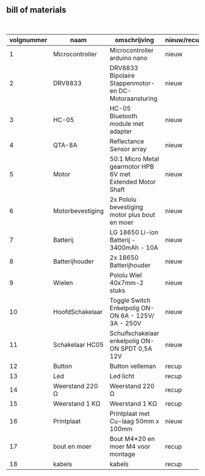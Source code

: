 ## bill of materials
<br />

|volgnummer|naam            |omschrijving                                              |nieuw/recup|kostprijs/stuk|aantal|subtotaal|
|----------|----------------|----------------------------------------------------------|-----------|--------------|------|---------|
|         1|Microcontroller |Microcontroller arduino nano                              |   nieuw   |€ 24,00       |  1   |€ 24,00  |
|         2|DRV8833         |DRV8833 Bipolaire Stappenmotor- en DC-Motoraansturing     |   nieuw   |€ 3,00        |  1   |€ 3,00   |
|         3|HC-05           |HC-05 Bluetooth module met adapter                        |   nieuw   |€ 6,50        |  1   |€ 6,50   |
|         4|QTA-8A          |Reflectance Sensor array                                  |   nieuw   |€ 12,30       |  1   |€ 12,30  |
|         5|Motor           |50:1 Micro Metal gearmotor HPB 6V met Extended Motor Shaft|   nieuw   |€ 21,60       |  2   |€ 43,20  |
|         6|Motorbevestiging|2x Pololu bevestiging motor plus bout en moer             |   nieuw   |€ 3,55        |  1   |€ 3,55   |
|         7|Batterij        |LG 18650 Li-ion Batterij - 3400mAh - 10A                  |   nieuw   |€ 6,00        |  2   |€ 12,00  |
|         8|Batterijhouder  |2x 18650 Batterijhouder                                   |   nieuw   |€ 1,50        |  1   |€ 1,50   |
|         9|Wielen          |Pololu Wiel 40x7mm-2 stuks                                |   nieuw   |€ 4,90        |  1   |€ 4,90   |
|        10|HoofdSchakelaar |Toggle Switch Enkelpolig ON-ON 6A - 125V/ 3A - 250V       |   nieuw   |€ 1,50        |  1   |€ 1,50   |
|        11|Schakelaar HC05 |Schuifschakelaar enkelpolig ON-ON SPDT 0,5A 12V           |   nieuw   |€ 1,96        |  1   |€ 1,96   |
|        12|Button          |Button velleman                                           |   recup   |€ 0           |  1   |€ 0      |
|        13|Led             |Led licht                                                 |   recup   |€ 0           |  1   |€ 0      |
|        14|Weerstand 220 Ω |Weerstand 220 Ω                                           |   recup   |€ 0           |  2   |€ 0      |
|        15|Weerstand 1 KΩ  |Weerstand 1 KΩ                                            |   recup   |€ 0           |  3   |€ 0      |  
|        16|Printplaat      |Printplaat met Cu-laag 50mm x 100mm                       |   nieuw   |€ 2,00        |  2   |€ 4,00   |
|        17|bout en moer    |Bout M4*20 en moer M4 voor montage                        |   recup   |€ 0           |  5   |€ 0      |
|        18|kabels          |kabels                                                    |   recup   |€ 0           |  30  |€ 0      |
